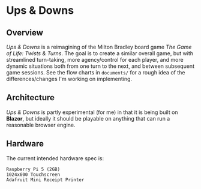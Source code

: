 # Ups & Downs

## Overview
_Ups & Downs_ is a reimagining of the Milton Bradley board game _The Game of Life: Twists & Turns_. 
The goal is to create a similar overall game, but with streamlined turn-taking, more agency/control for each player, and more dynamic situations both from one turn to the next, and between subsequent game sessions. See the flow charts in `documents/` for a rough idea of the differences/changes I'm working on implementing.

## Architecture
_Ups & Downs_ is partly experimental (for me) in that it is being built on **Blazor**, but ideally it should be playable on anything that can run a reasonable browser engine. 

## Hardware
The current intended hardware spec is:
```
Raspberry Pi 5 (2GB)
1024x600 Touchscreen
Adafruit Mini Receipt Printer
```
